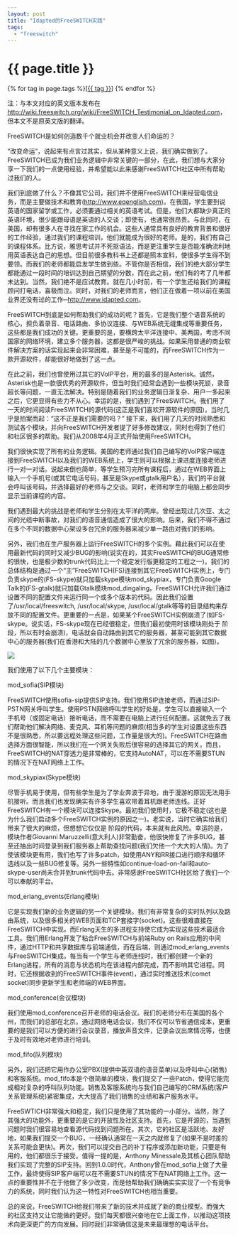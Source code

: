 ```yaml
---
layout: post
title: "Idapted的FreeSWITCH实践"
tags:
  - "freeswitch"
---
```


# {{ page.title }}

<div class="tags">
{% for tag in page.tags %}[<a class="tag" href="/tags.html#{{ tag }}">{{ tag }}</a>] {% endfor %}
</div>


注：与本文对应的英文版本发布在 <http://wiki.freeswitch.org/wiki/FreeSWITCH_Testimonial_on_Idapted.com>，但本文不是原英文版的翻译。


FreeSWITCH是如何创造数千个就业机会并改变人们命运的？

“改变命运”，说起来有点言过其实，但从某种意义上说，我们确实做到了。FreeSWITCH已成为我们业务逻辑中非常关键的一部分，在此，我们想与大家分享一下我们的一点使用经验，并希望能以此来感谢FreeSWITCH社区中所有帮助过我们的人。

我们到底做了什么？不像其它公司，我们并不使用FreeSWITCH来经营电信业务，而是主要做技术和教育(<http://www.eqenglish.com>)。在我国，学生要到说英语的国家留学或工作，必须要通过相关的英语考试。但是，他们大都缺少真正的英语环境，很少能跟母语是英语的人交谈；即使有，也通常很昂贵。与此同时，在美国，却有很多人在寻找在家工作的机会。这些人通常具有良好的教育背景和很好的工作经验，通过我们的课程培训，他们就能成为很好的老师。是的，我们有自己的课程体系。比方说，雅思考试并不死抠语法，而是更注重学生是否能准确流利地用英语表达自己的思想。但目前很多教科书上还都是照本宣科，使很多学生得不到要领。而我们的老师都能启发学生做到些。不管你是否相信，我们的绝大部分学生都能通过一段时间的培训达到自己期望的分数，而在此之前，他们有的考了几年都未达到。当然，我们绝不是应试教育。就在几小时前，有一个学生还给我们的课程顾问打电话，喜极而泣。同时，对我们的老师而言，他们正在做着一项以前在美国业界还没有过的工作─<http://www.idapted.com>。

FreeSWITCH到底是如何帮助我们的成功的呢？首先，它是我们整个语音系统的核心，担负着录音、电话路由、多协议连接、与WEB系统无缝集成等重要任务，这些都是我们成功的关键。更重要的是，要横跨太平洋连接中、美两国，考虑不同国家的网络环境，建立多个服务器，这都是很严峻的挑战。如果采用普通的商业软件解决方案的话实现起来会非常困难，甚至是不可能的，而FreeSWITCH作为一款开源软件，却能很好地做到了这一点。

在此之前，我们也曾使用过其它的VoIP平台，用的最多的是Asterisk。诚然，Asterisk也是一款很优秀的开源软件，但当时我们经常会遇到一些模块死锁，录音超长等问题，一直无法解决。特别是随着我们的业务逻辑日渐复杂、用户一多起来之后，它更显得有些力不从心。幸运的是，我们遇到了FreeSWITCH。我们用了一天的时间阅读FreeSWITCH的源代码(这正是我们喜欢开源软件的原因)，当时几乎是拍案而起：“这不正是我们需要的吗？” 接下来，我们用了几天的时间熟悉和测试各个模块，并向FreeSWITCH开发者提了好多修改建议，同时也得到了他们和社区很多的帮助。我们从2008年4月正式开始使用FreeSWITCH。

我们很快实现了所有的业务逻辑。美国的老师通过我们自己编写的VoIP客户端连接到FreeSWITCH以及我们的WEB系统上，学生则可以根据上课进度连接老师进行一对一对话。说起来倒也简单，等学生预习完所有课程后，通过在WEB界面上输入一个手机号(或其它电话号码，甚至是Skype或gtalk用户名），我们的平台就会呼叫该号码，并选择最好的老师与之交谈。同时，老师和学生的电脑上都会同步显示当前课程的内容。

我们遇到最大的挑战是老师和学生分别在太平洋的两岸。曾经出现过几次亚、太之间的光缆中断事故，对我们的语音通信造成了很大的影响。后来，我们不得不通过在多个不同的数据中心架设多台冗余的服务器来减少单一路由对我们的影响。

另外，我们也在生产服务器上运行FreeSWITCH的多个实例。藉此我们可以在使用最新代码的同时又减少BUG的影响(说实在的，其实FreeSWITCH的BUG通常修的很快，也是极少数的trunk代码比上一个稳定发行版更稳定的工程之一)。我们的总体结构是通过一个“主”FreeSWITCH(FS)连接到其它FreeSWITCH实例上，专门负责skype的(FS-skype)就只加载skype模块mod\_skypiax，专门负责Google Talk的(FS-gtalk)就只加载Gtalk模块mod\_dingaling。FreeSWITCH允许我们通过设置不同的配置文件来运行同一个或多个版本的代码。因此我们设置了/usr/local/freeswitch, /usr/local/skype, /usr/local/gtalk等等的目录结构来存放不同的配置文件。更重要的一点是，如果某个FreeSWITCH实例崩溃了(如FS-skype。说实话，FS-skype现在已经很稳定，但我们最初使用时该模块刚处于  阶段，所以有时会崩溃)，电话就会自动路由到其它的服务器，甚至可能到其它数据中心的服务器(我们在香港和大陆的几个数据中心里放了冗余的服务器，如图)。


<img src="http://djf.i.ph/photo/d/151-1/fs_idapted.jpg?g2_GALLERYSID=248805f144808bf748de8e24a4e4ea94" />

我们使用了以下几个主要模块：

mod\_sofia(SIP模块)

FreeSWITCH使用sofia-sip提供SIP支持。我们使用SIP连接老师，而通过SIP-PSTN网关呼叫学生。使用PSTN网络呼叫学生的好处是，学生可以直接输入一个手机号（或固定电话）接听电话，而不需要在电脑上进行任何配置。这就免去了我们帮助他们解决网络、麦克风、耳机等问题的麻烦(相当多的学生对设置这些东西不是很熟悉，所以要远程处理这些问题，工作量是很大的)。FreeSWITCH在路由选择方面很智能，所以我们在一个网关失败后很容易的选择其它的网关。而且，FreeSWITCH的NAT穿透力是非常棒的，它支持AutoNAT，可以在不需要STUN的情况下在NAT网络上工作。

mod\_skypiax(Skype模块)

尽管手机易于使用，但有些学生是为了学业奔波于异地，由于漫游的原因无法用手机接听。而且我们也发现确实有许多学生喜欢带着耳机跟老师连线。正好FreeSWITCH有一个模块可以连接Skype。最初我们使用时，它极不稳定(这也是为什么我们启动多个FreeSWITCH实例的原因之一)。老实说，当时它确实给我们带来了很大的麻烦，但想想它仅仅是   阶段的代码，本来就有此风险。幸运的是，模块作者Giovanni Maruzzelli(意大利人)非常勤奋，他很快修复了许多BUG，甚至还抽出时间登录到我们服务器上帮助查找问题(我们欠他一个大大的人情)。为了使该模块更有用，我们也写了许多patch，如使用ANY和RR接口进行顺序和循环选线以及一些BUG修复等。另外一些特性如continue-load-on-fail和auto-skype-user尚未合并到trunk代码中去。非常感谢FreeSWITCH社区给了我们一个可以奉献的平台。

mod\_erlang\_events(Erlang模块)

它是实现我们新的业务逻辑的另一个关键模块。我们有非常复杂的实时队列以及路由系统，以及很多相关的WEB页面和TCP套接字(socket)。这些很难直接在FreeSWITCH中实现。而Erlang天生的多进程支持使它成为实现这些技术最适合工具。我们用Erlang开发了粘合FreeSWITCH与前端Ruby on Rails应用的中间件，通过HTTP和共享数据库与前端通信，而在后端，则通过mod\_erlang\_events与FreeSWITCH集成。每当有一个学生与老师连线时，我们都创建一个新的Erlang进程，所有的消息与状态机均在该进程内部完成，而不影响其它进程。同时，它还根据收到的FreeSWITCH事件(event)，通过实时推送技术(comet socket)同步更新学生和老师端的WEB界面。

mod\_conference(会议模块)

我们使用mod\_conference召开老师的电话会议。我们的老师分布在美国的各个州，而我们的总部在北京。通过网络电话会议，我们不仅可以节省通信成本，更重要的是我们可以方便的进行会议录音，播放声音文件，记录会议出席情况等，也便于及时有效地对老师进行培训。

mod\_fifo(队列模块)

另外，我们还把它用作办公室PBX(提供中英双语的语音菜单)以及呼叫中心(销售)和客服系统。mod\_fifo本是个很简单的模块，我们提交了一些Patch，使得它能完成相对复杂的呼叫队列功能。销售及客服系统均与我们自己编写的CRM系统(客户关系管理系统)紧密集成，大大提高了我们销售的业绩和客户服务水平。


FreeSWTICH非常强大和稳定，我们只是使用了其功能的一小部分。当然，除了其强大的功能外，更重要的是它的开放性及社区支持。首先，它是开源的，当遇到问题时我们很容易地查看源代码找到问题所在。其次，它的社区是活跃地、友好地，如果我们提交一个BUG，一经确认通常在一天之内就修复了(如果不是时差的关系可能会更快)。再次，我们可以提交自己的补丁程序或添加新功能，只要是有用的，他们都很乐于接受。值得一提的是，Anthony Minessale及其核心团队帮助我们实现了完整的SIP支持。回到1.0.0时代，Anthony曾在mod\_sofia上做了大量工作，最终使得SIP客户端可以在不需要STUN的情况下在NAT网络上工作。这一点的重要性并不在于他做了多少改变，而是他帮助我们确确实实实现了一个有竞争力的系统，同时我们认为这一特性对FreeSWITCH也相当重要。 

总的来说，FreeSWITCH给我们带来了新的技术并成就了新的商业模型。而强大的社区支持又让它能做的更好。我们每天都很兴奋地在它上面工作，以推动这项技术向更深更广的方向发展。同时我们非常确信这是未来最理想的电话平台。
